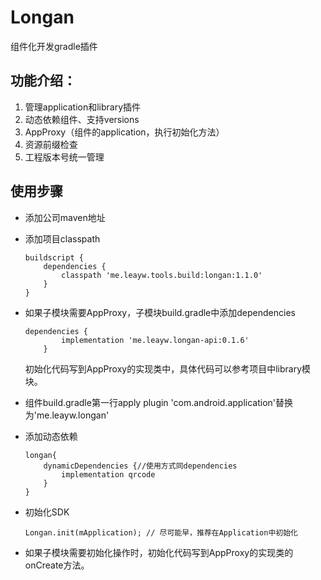 # Longan
组件化开发gradle插件
## 功能介绍：
1. 管理application和library插件
2. 动态依赖组件、支持versions
3. AppProxy（组件的application，执行初始化方法）
4. 资源前缀检查
5. 工程版本号统一管理

## 使用步骤
* 添加公司maven地址
* 添加项目classpath

    ```
    buildscript {
        dependencies {
            classpath 'me.leayw.tools.build:longan:1.1.0'
        }
    }
    ```
* 如果子模块需要AppProxy，子模块build.gradle中添加dependencies
    ```
    dependencies {
            implementation 'me.leayw.longan-api:0.1.6'
        }
    ```
    初始化代码写到AppProxy的实现类中，具体代码可以参考项目中library模块。

* 组件build.gradle第一行apply plugin 'com.android.application'替换为'me.leayw.longan'

* 添加动态依赖
    
    ```
    longan{
        dynamicDependencies {//使用方式同dependencies
            implementation qrcode
        }
    }
    ```

* 初始化SDK
    ```
    Longan.init(mApplication); // 尽可能早，推荐在Application中初始化
    ```
* 如果子模块需要初始化操作时，初始化代码写到AppProxy的实现类的onCreate方法。
